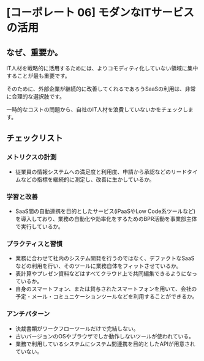
# [コーポレート 06] モダンなITサービスの活用 

## なぜ、重要か。
IT人材を戦略的に活用するためには、よりコモディティ化していない領域に集中することが最も重要です。

そのために、外部企業が継続的に改善してくれるであろうSaaSの利用は、非常に合理的な選択肢です。

一時的なコストの問題から、自社のIT人材を浪費していないかをチェックします。

## チェックリスト 

### メトリクスの計測
+ 従業員の情報システムへの満足度と利用度、申請から承認などのリードタイムなどの指標を継続的に測定し、改善に生かしているか。

### 学習と改善
+ SaaS間の自動連携を目的としたサービス(iPaaSやLow Code系ツールなど)を導入しており、業務の自動化や効率化をするためのBPR活動を事業部主体で実行しているか。

### プラクティスと習慣
+ 業務に合わせて社内のシステム開発を行うのではなく、デファクトなSaaSなどの利用を行い、そのツールに業務自体をフィットさせているか。
+ 表計算やプレゼン資料などはすべてクラウド上で共同編集できるようになっているか。
+ 自身のスマートフォン、または貸与されたスマートフォンを用いて、会社の予定・メール・コミュニケーションツールなどを利用することができるか。

### アンチパターン
+ 決裁書類がワークフローツールだけで完結しない。
+ 古いバージョンのOSやブラウザでしか動作しないツールが使われている。
+ 業務で利用しているシステムにシステム間連携を目的としたAPIが用意されていない。
            